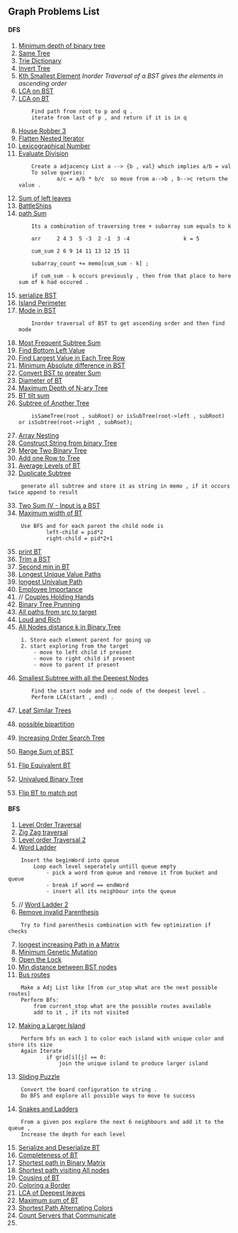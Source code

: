 ## Graph Problems List 

#### DFS
1. [Minimum depth of binary tree](https://leetcode.com/problems/minimum-depth-of-binary-tree/)
2. [Same Tree](https://leetcode.com/problems/same-tree/submissions/)
3. [Trie Dictionary](https://leetcode.com/problems/design-add-and-search-words-data-structure)
4. [Invert Tree](https://leetcode.com/problems/invert-binary-tree/)
5. [Kth Smallest Element](https://leetcode.com/problems/kth-smallest-element-in-a-bst/)
    *Inorder Traversal of a BST gives the elements in ascending order*
6. [LCA on BST](https://leetcode.com/problems/lowest-common-ancestor-of-a-binary-search-tree/submissions/)
7. [LCA on BT](https://leetcode.com/problems/lowest-common-ancestor-of-a-binary-tree/) 
    ```
        Find path from root to p and q .
        iterate from last of p , and return if it is in q 
    ```
8. [House Robber 3](https://leetcode.com/problems/house-robber-iii/)
9. [Flatten Nested Iterator](https://leetcode.com/problems/flatten-nested-list-iterator/)
10. [Lexicographical Number](https://leetcode.com/problems/lexicographical-numbers/)
11. [Evaluate Division](https://leetcode.com/problems/evaluate-division/)
    ```
        Create a adjacency List a --> {b , val} which implies a/b = val 
        To solve queries:
                a/c = a/b * b/c  so move from a-->b , b-->c return the value .
    ````
12. [Sum of left leaves](https://leetcode.com/problems/sum-of-left-leaves)
13. [BattleShips](https://leetcode.com/problems/battleships-in-a-board/submissions/)
14. [path Sum](https://leetcode.com/problems/path-sum-iii/)
    ```
        Its a combination of traversing tree + subarray sum equals to k

        arr     2 4 3  5 -3  2 -1  3 -4                 k = 5

        cum_sum 2 6 9 14 11 13 12 15 11

        subarray_count += memo[cum_sum - k] ;

        if cum_sum - k occurs previously , then from that place to here sum of k had occured .

    ```
15. [serialize BST](https://leetcode.com/problems/serialize-and-deserialize-bst)
16. [Island Perimeter](https://leetcode.com/problems/island-perimeter/submissions/)
17. [Mode in BST](https://leetcode.com/problems/find-mode-in-binary-search-tree)
    ```
        Inorder traversal of BST to get ascending order and then find mode
    ```
18. [Most Frequent Subtree Sum](https://leetcode.com/problems/most-frequent-subtree-sum/)
19. [Find Bottom Left Value](https://leetcode.com/problems/find-bottom-left-tree-value/)
20. [Find Largest Value in Each Tree Row](https://leetcode.com/problems/find-largest-value-in-each-tree-row/)
21. [Minimum Absolute difference in BST](https://leetcode.com/problems/minimum-absolute-difference-in-bst)
22. [Convert BST to greater Sum](https://leetcode.com/problems/convert-bst-to-greater-tree/submissions/)
23. [Diameter of BT](https://leetcode.com/problems/diameter-of-binary-tree/submissions/)
24. [Maximum Depth of N-ary Tree](https://leetcode.com/problems/maximum-depth-of-n-ary-tree/)
25. [BT tilt sum](https://leetcode.com/problems/binary-tree-tilt)
26. [Subtree of Another Tree](https://leetcode.com/problems/subtree-of-another-tree)
    ```
        isSameTree(root , subRoot) or isSubTree(root->left , subRoot) or isSubtree(root->right , subRoot);

    ```
27. [Array Nesting](https://leetcode.com/problems/array-nesting/)
28. [Construct String from binary Tree](https://leetcode.com/problems/construct-string-from-binary-tree/submissions/)
29. [Merge Two Binary Tree](https://leetcode.com/problems/merge-two-binary-trees/)
30. [Add one Row to Tree](https://leetcode.com/problems/add-one-row-to-tree/)
31. [Average Levels of BT](https://leetcode.com/problems/average-of-levels-in-binary-tree/submissions/)
32. [Duplicate Subtree](https://leetcode.com/problems/find-duplicate-subtrees/)
```
    generate all subtree and store it as string in memo , if it occurs twice append to result 
```
33. [Two Sum IV - Input is a BST](https://leetcode.com/problems/two-sum-iv-input-is-a-bst/submissions/)
34. [Maximum width of BT](https://leetcode.com/problems/maximum-width-of-binary-tree/)
```
    Use BFS and for each parent the child node is 
            left-child = pid*2
            right-child = pid*2+1 
```
35. [print BT](https://leetcode.com/problems/print-binary-tree/submissions/)
36. [Trim a BST](https://leetcode.com/problems/trim-a-binary-search-tree/)
37. [Second min in BT](https://leetcode.com/problems/second-minimum-node-in-a-binary-tree)
38. [Longest Unique Value Paths](https://leetcode.com/problems/longest-univalue-path/)
39. [longest Univalue Path](https://leetcode.com/problems/longest-univalue-path/)
40. [Employee Importance](https://leetcode.com/problems/employee-importance)
41. //  [Couples Holding Hands](https://leetcode.com/problems/couples-holding-hands/)
42. [Binary Tree Prunning](https://leetcode.com/problems/binary-tree-pruning)
43. [All paths from src to target](https://leetcode.com/problems/all-paths-from-source-to-target/)
44. [Loud and Rich](https://leetcode.com/problems/loud-and-rich/submissions/)
45. [All Nodes distance k in Binary Tree](https://leetcode.com/problems/all-nodes-distance-k-in-binary-tree/)
```
    1. Store each element parent for going up
    2. start exploring from the target
        - move to left child if present
        - move to right child if present
        - move to parent if present
```
46. [Smallest Subtree with all the Deepest Nodes](https://leetcode.com/problems/smallest-subtree-with-all-the-deepest-nodes/)
    ```
        Find the start node and end node of the deepest level .
        Perform LCA(start , end) .
    ```

47. [Leaf Similar Trees](https://leetcode.com/problems/leaf-similar-trees/submissions/)
48. [possible bipartition](https://leetcode.com/problems/possible-bipartition/submissions/)
49. [Increasing Order Search Tree](https://leetcode.com/problems/increasing-order-search-tree/)
50. [Range Sum of BST](https://leetcode.com/problems/range-sum-of-bst/)
51. [Flip Equivalent BT](https://leetcode.com/problems/flip-equivalent-binary-trees/submissions/)
52. [Univalued Binary Tree](https://leetcode.com/problems/univalued-binary-tree/)
53. [Flip BT to match pot](https://leetcode.com/problems/flip-binary-tree-to-match-preorder-traversal/)


#### BFS
1. [Level Order Traversal](https://leetcode.com/problems/binary-tree-level-order-traversal/submissions/)
2. [Zig Zag traversal](https://leetcode.com/problems/binary-tree-zigzag-level-order-traversal/)
3. [Level order Traversal 2](https://leetcode.com/problems/binary-tree-level-order-traversal-ii/)
4. [Word Ladder](https://leetcode.com/problems/word-ladder/)
```
    Insert the beginWord into queue    
        Loop each level seperately untill queue empty
            - pick a word from queue and remove it from bucket and queue
            - break if word == endWord
            - insert all its neighbour into the queue
```
5. // [Word Ladder 2](https://leetcode.com/problems/word-ladder-ii/)
6. [Remove invalid Parenthesis](https://leetcode.com/problems/remove-invalid-parentheses/submissions/)
```
    Try to find parenthesis combination with few optimization if checks
```
7. [longest increasing Path in a Matrix](https://leetcode.com/problems/longest-increasing-path-in-a-matrix/)
8. [Minimum Genetic Mutation](https://leetcode.com/problems/minimum-genetic-mutation/)
9. [Open the Lock](https://leetcode.com/problems/open-the-lock/)
10. [Min distance between BST nodes](https://leetcode.com/problems/minimum-distance-between-bst-nodes/)
11. [Bus routes](https://leetcode.com/problems/bus-routes/)
```
    Make a Adj List like [from cur_stop what are the next possible routes]
    Perform Bfs:
        from current_stop what are the possible routes available
        add to it , if its not visited

```
12. [Making a Larger Island](https://leetcode.com/problems/making-a-large-island/)
```
    Perform bfs on each 1 to color each island with unique color and store its size
    Again Iterate
            if grid[i][j] == 0:
                join the unique island to produce larger island 
```
13. [Sliding Puzzle](https://leetcode.com/problems/sliding-puzzle/)
```
    Convert the board configuration to string .
    Do BFS and explore all possible ways to move to success
```
14. [Snakes and Ladders](https://leetcode.com/problems/snakes-and-ladders/)
```
    From a given pos explore the next 6 neighbours and add it to the queue ,
    Increase the depth for each level 
```
15. [Serialize and Deserialize BT](https://leetcode.com/problems/serialize-and-deserialize-binary-tree/)
16. [Completeness of BT](https://leetcode.com/problems/check-completeness-of-a-binary-tree/)
17. [Shortest path in Binary Matrix](https://leetcode.com/problems/shortest-path-in-binary-matrix/)
18. [Shortest path visiting All nodes](https://leetcode.com/problems/shortest-path-visiting-all-nodes/)
19. [Cousins of BT](https://leetcode.com/problems/cousins-in-binary-tree/)
20. [Coloring a Border](https://leetcode.com/problems/coloring-a-border/)
21. [LCA of Deepest leaves](https://leetcode.com/problems/lowest-common-ancestor-of-deepest-leaves/)
22. [Maximum sum of BT](https://leetcode.com/problems/maximum-level-sum-of-a-binary-tree/)
23. [Shortest Path Alternating Colors](https://leetcode.com/problems/shortest-path-with-alternating-colors/)
24. [Count Servers that Communicate](https://leetcode.com/problems/count-servers-that-communicate/)
25.  
